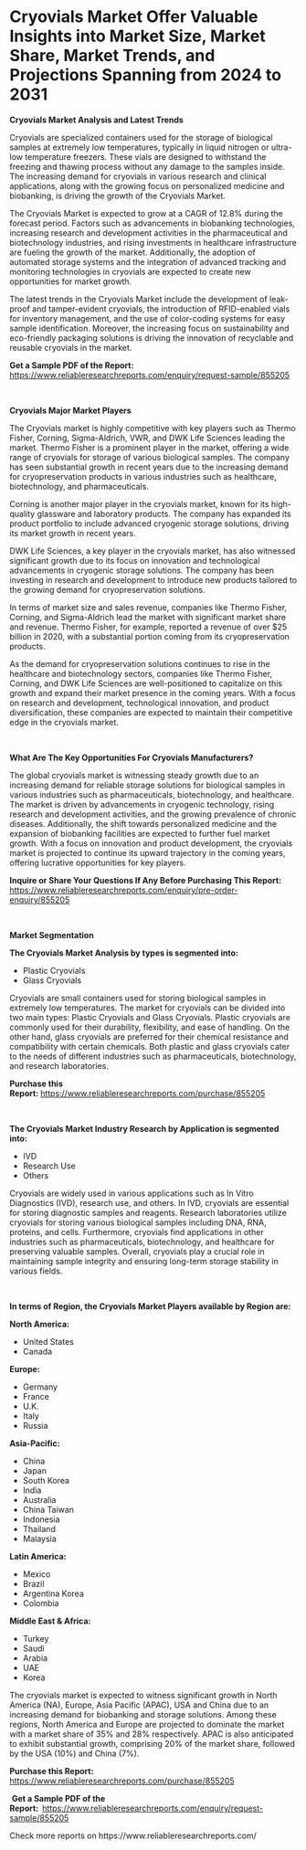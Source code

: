 <p><h1>Cryovials Market Offer Valuable Insights into Market Size, Market Share, Market Trends, and Projections Spanning from 2024 to 2031</h1></p><p><strong>Cryovials Market Analysis and Latest Trends</strong></p>
<p><p>Cryovials are specialized containers used for the storage of biological samples at extremely low temperatures, typically in liquid nitrogen or ultra-low temperature freezers. These vials are designed to withstand the freezing and thawing process without any damage to the samples inside. The increasing demand for cryovials in various research and clinical applications, along with the growing focus on personalized medicine and biobanking, is driving the growth of the Cryovials Market.</p><p>The Cryovials Market is expected to grow at a CAGR of 12.8% during the forecast period. Factors such as advancements in biobanking technologies, increasing research and development activities in the pharmaceutical and biotechnology industries, and rising investments in healthcare infrastructure are fueling the growth of the market. Additionally, the adoption of automated storage systems and the integration of advanced tracking and monitoring technologies in cryovials are expected to create new opportunities for market growth.</p><p>The latest trends in the Cryovials Market include the development of leak-proof and tamper-evident cryovials, the introduction of RFID-enabled vials for inventory management, and the use of color-coding systems for easy sample identification. Moreover, the increasing focus on sustainability and eco-friendly packaging solutions is driving the innovation of recyclable and reusable cryovials in the market.</p></p>
<p><strong>Get a Sample PDF of the Report:&nbsp;</strong> <a href="https://www.reliableresearchreports.com/enquiry/request-sample/855205">https://www.reliableresearchreports.com/enquiry/request-sample/855205</a></p>
<p>&nbsp;</p>
<p><strong>Cryovials Major Market Players</strong></p>
<p><p>The Cryovials market is highly competitive with key players such as Thermo Fisher, Corning, Sigma-Aldrich, VWR, and DWK Life Sciences leading the market. Thermo Fisher is a prominent player in the market, offering a wide range of cryovials for storage of various biological samples. The company has seen substantial growth in recent years due to the increasing demand for cryopreservation products in various industries such as healthcare, biotechnology, and pharmaceuticals.</p><p>Corning is another major player in the cryovials market, known for its high-quality glassware and laboratory products. The company has expanded its product portfolio to include advanced cryogenic storage solutions, driving its market growth in recent years.</p><p>DWK Life Sciences, a key player in the cryovials market, has also witnessed significant growth due to its focus on innovation and technological advancements in cryogenic storage solutions. The company has been investing in research and development to introduce new products tailored to the growing demand for cryopreservation solutions.</p><p>In terms of market size and sales revenue, companies like Thermo Fisher, Corning, and Sigma-Aldrich lead the market with significant market share and revenue. Thermo Fisher, for example, reported a revenue of over $25 billion in 2020, with a substantial portion coming from its cryopreservation products.</p><p>As the demand for cryopreservation solutions continues to rise in the healthcare and biotechnology sectors, companies like Thermo Fisher, Corning, and DWK Life Sciences are well-positioned to capitalize on this growth and expand their market presence in the coming years. With a focus on research and development, technological innovation, and product diversification, these companies are expected to maintain their competitive edge in the cryovials market.</p></p>
<p>&nbsp;</p>
<p><strong>What Are The Key Opportunities For Cryovials Manufacturers?</strong></p>
<p><p>The global cryovials market is witnessing steady growth due to an increasing demand for reliable storage solutions for biological samples in various industries such as pharmaceuticals, biotechnology, and healthcare. The market is driven by advancements in cryogenic technology, rising research and development activities, and the growing prevalence of chronic diseases. Additionally, the shift towards personalized medicine and the expansion of biobanking facilities are expected to further fuel market growth. With a focus on innovation and product development, the cryovials market is projected to continue its upward trajectory in the coming years, offering lucrative opportunities for key players.</p></p>
<p><strong>Inquire or Share Your Questions If Any Before Purchasing This Report:</strong> <a href="https://www.reliableresearchreports.com/enquiry/pre-order-enquiry/855205">https://www.reliableresearchreports.com/enquiry/pre-order-enquiry/855205</a></p>
<p>&nbsp;</p>
<p><strong>Market Segmentation</strong></p>
<p><strong>The Cryovials Market Analysis by types is segmented into:</strong></p>
<p><ul><li>Plastic Cryovials</li><li>Glass Cryovials</li></ul></p>
<p><p>Cryovials are small containers used for storing biological samples in extremely low temperatures. The market for cryovials can be divided into two main types: Plastic Cryovials and Glass Cryovials. Plastic cryovials are commonly used for their durability, flexibility, and ease of handling. On the other hand, glass cryovials are preferred for their chemical resistance and compatibility with certain chemicals. Both plastic and glass cryovials cater to the needs of different industries such as pharmaceuticals, biotechnology, and research laboratories.</p></p>
<p><strong>Purchase this Report:&nbsp;</strong><a href="https://www.reliableresearchreports.com/purchase/855205">https://www.reliableresearchreports.com/purchase/855205</a></p>
<p>&nbsp;</p>
<p><strong>The Cryovials Market Industry Research by Application is segmented into:</strong></p>
<p><ul><li>IVD</li><li>Research Use</li><li>Others</li></ul></p>
<p><p>Cryovials are widely used in various applications such as In Vitro Diagnostics (IVD), research use, and others. In IVD, cryovials are essential for storing diagnostic samples and reagents. Research laboratories utilize cryovials for storing various biological samples including DNA, RNA, proteins, and cells. Furthermore, cryovials find applications in other industries such as pharmaceuticals, biotechnology, and healthcare for preserving valuable samples. Overall, cryovials play a crucial role in maintaining sample integrity and ensuring long-term storage stability in various fields.</p></p>
<p>&nbsp;</p>
<p><strong>In terms of Region, the Cryovials Market Players available by Region are:</strong></p>
<p>
    <p> <strong> North America: </strong>
        <ul>
            <li>United States</li>
            <li>Canada</li>
        </ul>
        </p> 
    <p> <strong> Europe: </strong>
        <ul>
            <li>Germany</li>
            <li>France</li>
            <li>U.K.</li>
            <li>Italy</li>
            <li>Russia</li>
        </ul>
        </p> 
    <p> <strong> Asia-Pacific: </strong>
        <ul>
            <li>China</li>
            <li>Japan</li>
            <li>South Korea</li>
            <li>India</li>
            <li>Australia</li>
            <li>China Taiwan</li>
            <li>Indonesia</li>
            <li>Thailand</li>
            <li>Malaysia</li>
        </ul>
        </p> 
    <p> <strong> Latin America: </strong>
        <ul>
            <li>Mexico</li>
            <li>Brazil</li>
            <li>Argentina Korea</li>
            <li>Colombia</li>
        </ul>
        </p> 
    <p> <strong> Middle East & Africa: </strong>
        <ul>
            <li>Turkey</li>
            <li>Saudi</li>
            <li>Arabia</li>
            <li>UAE</li>
            <li>Korea</li>
        </ul>
    </p>
    </p>
<p><p>The cryovials market is expected to witness significant growth in North America (NA), Europe, Asia Pacific (APAC), USA and China due to an increasing demand for biobanking and storage solutions. Among these regions, North America and Europe are projected to dominate the market with a market share of 35% and 28% respectively. APAC is also anticipated to exhibit substantial growth, comprising 20% of the market share, followed by the USA (10%) and China (7%).</p></p>
<p><strong>Purchase this Report: </strong><a href="https://www.reliableresearchreports.com/purchase/855205">https://www.reliableresearchreports.com/purchase/855205</a></p>
<p>&nbsp;<strong>Get a Sample PDF of the Report:&nbsp;&nbsp;</strong><a href="https://www.reliableresearchreports.com/enquiry/request-sample/855205">https://www.reliableresearchreports.com/enquiry/request-sample/855205</a></p>
<p><strong></strong></p>
<p>Check more reports on https://www.reliableresearchreports.com/</p>